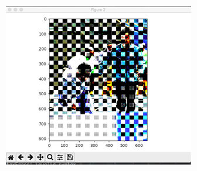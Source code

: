 ![image](https://github.com/redcholove/python_boring3/blob/master/%E8%9E%A2%E5%B9%95%E5%BF%AB%E7%85%A7%202018-06-04%20%E4%B8%8A%E5%8D%8812.58.14.png)

